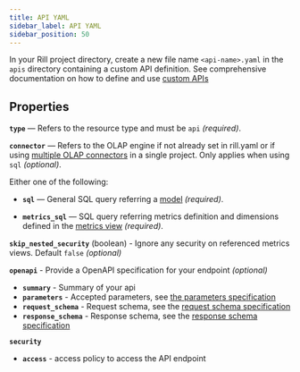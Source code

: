 ```yaml
---
title: API YAML
sidebar_label: API YAML
sidebar_position: 50
---
```


In your Rill project directory, create a new file name `<api-name>.yaml` in the `apis` directory containing a custom API definition.
See comprehensive documentation on how to define and use [custom APIs](/build/custom-apis)

## Properties

**`type`** — Refers to the resource type and must be `api` _(required)_.

**`connector`** — Refers to the OLAP engine if not already set in rill.yaml or if using [multiple OLAP connectors](/connect/olap/multiple-olap) in a single project. Only applies when using `sql` _(optional)_.

Either one of the following:

- **`sql`** — General SQL query referring a [model](/build/models/sql-models) _(required)_.

- **`metrics_sql`** — SQL query referring metrics definition and dimensions defined in the [metrics view](/build/dashboards/dashboards.md) _(required)_.

**`skip_nested_security`** (boolean) - Ignore any security on referenced metrics views. Default `false` _(optional)_

**`openapi`** - Provide a OpenAPI specification for your endpoint _(optional)_
  - **`summary`** - Summary of your api
  - **`parameters`** - Accepted parameters, see [the parameters specification](https://swagger.io/specification/#parameter-object)
  - **`request_schema`** - Request schema, see the [request schema specification](https://swagger.io/specification/#request-body-object)
  - **`response_schema`** - Response schema, see the [response schema specification](https://swagger.io/specification/#response-object)

**`security`**
  - **`access`** - access policy to access the API endpoint
